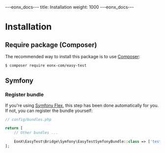 ---eonx_docs---
title: Installation
weight: 1000
---eonx_docs---

# Installation

## Require package (Composer)

The recommended way to install this package is to use [Composer](https://getcomposer.org/):

```bash
$ composer require eonx-com/easy-test
```

## Symfony

### Register bundle

If you're using [Symfony Flex](https://flex.symfony.com/), this step has been done automatically for you. If not, you can register the bundle yourself:

```php
// config/bundles.php

return [
    // Other bundles ...

    EonX\EasyTest\Bridge\Symfony\EasyTestSymfonyBundle::class => ['test' => true],
];
```
